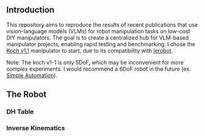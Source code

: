 ## Introduction
This repository aims to reproduce the results of recent publications that use vision-language models (VLMs) for robot manipulation tasks on low-cost DIY manipulators. The goal is to create a centralized hub for VLM-based manipulator projects, enabling rapid testing and benchmarking. I chose the [Koch v1.1](https://github.com/jess-moss/koch-v1-1) manipulator to start, due to its compatibility with [lerobot](https://github.com/huggingface/lerobot).

Note: The koch v1-1 is only 5DoF, which may be inconvenient for more complex experiments. I would recommend a 6DoF robot in the future (ex. [Simple Automation](https://docs.google.com/spreadsheets/d/1i-t-i7dLayyafxtfTy8_VctcmbbnCp6Mays1JUR9Qg4/edit?gid=47726668#gid=47726668)).

## The Robot
### DH Table



### Inverse Kinematics